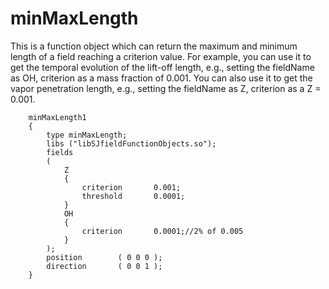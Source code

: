 # minMaxLength
This is a function object which can return the maximum and minimum length of a field reaching a criterion value. For example, you can use it to get the temporal evolution of the lift-off length, e.g., setting the fieldName as OH, criterion as a mass fraction of 0.001. You can also use it to get the vapor penetration length, e.g., setting the fieldName as Z, criterion as a Z = 0.001.


```
    minMaxLength1
    {
        type minMaxLength;
        libs ("libSJfieldFunctionObjects.so");
        fields
        (
            Z
            {
                criterion       0.001;
                threshold       0.0001;
            }
            OH
            {
                criterion       0.0001;//2% of 0.005
            }
        );
        position        ( 0 0 0 );
        direction       ( 0 0 1 );
    }
```
